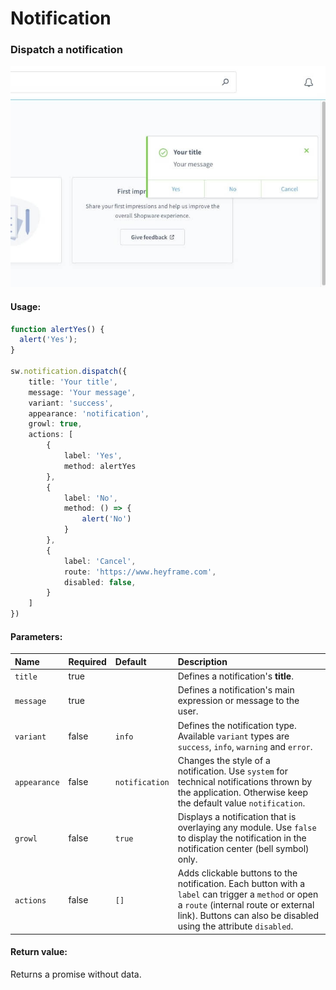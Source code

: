 # Notification

### Dispatch a notification

![notification example](./assets/notification-example.jpg)

#### Usage:  
```ts
function alertYes() {
  alert('Yes');
}

sw.notification.dispatch({
    title: 'Your title',
    message: 'Your message',
    variant: 'success',
    appearance: 'notification',
    growl: true,
    actions: [
        {
            label: 'Yes',
            method: alertYes
        },
        {
            label: 'No',
            method: () => {
                alert('No')
            }
        },
        {
            label: 'Cancel',
            route: 'https://www.heyframe.com',
            disabled: false,
        }
    ]
})
```

#### Parameters:
| Name         | Required | Default        | Description                                                                                                                                                                                                     |
|:-------------|:---------|:---------------|:----------------------------------------------------------------------------------------------------------------------------------------------------------------------------------------------------------------|
| `title`      | true     |                | Defines a notification's **title**.                                                                                                                                                                             |
| `message`    | true     |                | Defines a notification's main expression or message to the user.                                                                                                                                                |
| `variant`    | false    | `info`         | Defines the notification type. Available `variant` types are `success`, `info`, `warning` and `error`.                                                                                                          |
| `appearance` | false    | `notification` | Changes the style of a notification. Use `system` for technical notifications thrown by the application. Otherwise keep the default value `notification`.                                                       |
| `growl`      | false    | `true`         | Displays a notification that is overlaying any module. Use `false` to display the notification in the notification center (bell symbol) only.                                                                   |
| `actions`    | false    | `[]`           | Adds clickable buttons to the notification. Each button with a `label` can trigger a `method` or open a `route` (internal route or external link). Buttons can also be disabled using the attribute `disabled`. |

#### Return value:
Returns a promise without data.
